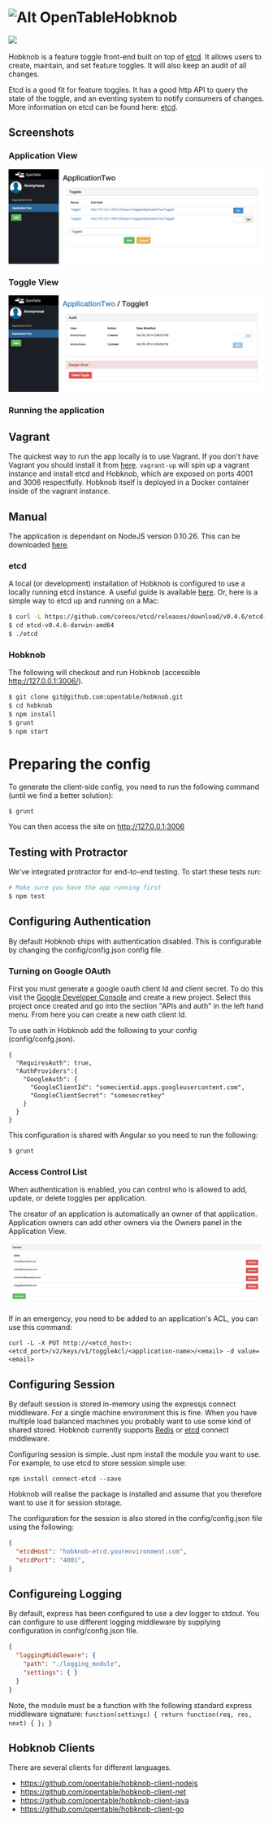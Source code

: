 ![Alt OpenTable](http://www.opentable.com/img/common/opentable_logo_reg.png)Hobknob
======================

[<img src="http://standards-badges.herokuapp.com/image?serviceStatusEndpoint=0&logSchema=0&githubReadme=1">](http://standards-badges.herokuapp.com/?serviceStatusEndpoint=0&logSchema=0&githubReadme=1)

Hobknob is a feature toggle front-end built on top of [etcd](https://github.com/coreos/etcd).
It allows users to create, maintain, and set feature toggles. It will also keep an audit of all changes. 

Etcd is a good fit for feature toggles. It has a good http API to query the state of the toggle, and an eventing system to notify consumers of changes.
More information on etcd can be found here: [etcd](https://github.com/coreos/etcd).

## Screenshots

### Application View
![Application View](screenshots/ApplicationView.png)

### Toggle View
![Toggle View](screenshots/ToggleView.png)

### Running the application

## Vagrant
The quickest way to run the app locally is to use Vagrant. If you don't have Vagrant you should install it from [here](http://www.vagrantup.com/).
`vagrant-up` will spin up a vagrant instance and install etcd and Hobknob, which are exposed on ports 4001 and 3006 respectfully.
Hobknob itself is deployed in a Docker container inside of the vagrant instance.

## Manual
The application is dependant on NodeJS version 0.10.26. This can be downloaded [here](http://nodejs.org/download/).

### etcd
A local (or development) installation of Hobknob is configured to use a locally running etcd instance. A useful guide is available [here](https://github.com/coreos/etcd#building).
Or, here is a simple way to etcd up and running on a Mac:

```sh
$ curl -L https://github.com/coreos/etcd/releases/download/v0.4.6/etcd-v0.4.6-darwin-amd64.zip | tar xvz
$ cd etcd-v0.4.6-darwin-amd64
$ ./etcd
```

### Hobknob

The following will checkout and run Hobknob (accessible http://127.0.0.1:3006/).

```sh
$ git clone git@github.com:opentable/hobknob.git
$ cd hobknob
$ npm install
$ grunt
$ npm start
```

# Preparing the config

To generate the client-side config, you need to run the following command (until we find a better solution):
```sh
$ grunt
```

You can then access the site on http://127.0.0.1:3006

## Testing with Protractor
We've integrated protractor for end-to-end testing. To start these tests run:

```sh
# Make sure you have the app running first
$ npm test
```

## Configuring Authentication
By default Hobknob ships with authentication disabled. This is configurable by changing the config/config.json config file.

### Turning on Google OAuth
First you must generate a google oauth client Id and client secret. To do this visit the [Google Developer Console](https://console.developers.google.com/project) and create a new project. Select this project once created and go into the section "APIs and auth" in the left hand menu. From here you can create a new oath client Id.

To use oath in Hobknob add the following to your config (config/confg.json).

```
{
  "RequiresAuth": true,
  "AuthProviders":{
    "GoogleAuth": {
      "GoogleClientId": "somecientid.apps.googleusercontent.com",
      "GoogleClientSecret": "somesecretkey"
    }
  }
}
```

This configuration is shared with Angular so you need to run the following:
```sh
$ grunt 
```

### Access Control List
When authentication is enabled, you can control who is allowed to add, update, or delete toggles per application.
 
The creator of an application is automatically an owner of that application. Application owners can add other owners via the Owners panel in the Application View.

![Application Owners](screenshots/ApplicationOwners.png)

If in an emergency, you need to be added to an application's ACL, you can use this command:

```
curl -L -X PUT http://<etcd_host>:<etcd_port>/v2/keys/v1/toggleAcl/<application-name>/<email> -d value=<email>
```

## Configuring Session
By default session is stored in-memory using the expressjs connect middleware. For a single machine environment this is fine. When you have multiple load balanced machines you probably want to use some kind of shared stored. Hobknob currently supports [Redis](https://github.com/visionmedia/connect-redis) or [etcd](https://github.com/opentable/connect-etcd) connect middleware.

Configuring session is simple. Just npm install the module you want to use. For example, to use etcd to store session simple use:

```
npm install connect-etcd --save
```

Hobknob will realise the package is installed and assume that you therefore want to use it for session storage.

The configuration for the session is also stored in the config/config.json file using the following:

```json
{
  "etcdHost": "hobknob-etcd.yourenvironment.com",
  "etcdPort": "4001",
}
```
## Configureing Logging
By default, express has been configured to use a dev logger to stdout. You can configure to use different logging middleware by supplying configuration in config/config.json file.

```json
{
  "loggingMiddleware": {
    "path": "./logging_module",
    "settings": { }
  }
}
```

Note, the module must be a function with the following standard express middleware signature: `function(settings) { return function(req, res, next) { }; }`

## Hobknob Clients
There are several clients for different languages.

- https://github.com/opentable/hobknob-client-nodejs
- https://github.com/opentable/hobknob-client-net
- https://github.com/opentable/hobknob-client-java
- https://github.com/opentable/hobknob-client-go

